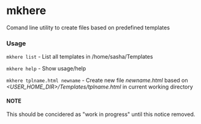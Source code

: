 # mkhere

Comand line utility to create files based on predefined templates

### Usage

`mkhere list` - List all templates in /home/sasha/Templates

`mkhere help` - Show usage/help

`mkhere tplname.html newname` - Create new file _newname.html_ based on _\<USER_HOME_DIR\>/Templates/tplname.html_ in current  working directory

#### NOTE

This should be concidered as "work in progress" until this notice removed.
